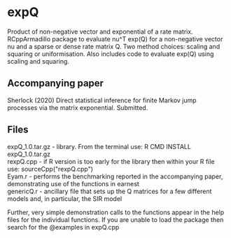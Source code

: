 # expQ
Product of non-negative vector and exponential of a rate matrix.
RCppArmadillo package to evaluate nu^T exp(Q) for a non-negative vector nu and a sparse or dense rate matrix Q.
Two method choices: scaling and squaring or uniformisation.
Also includes code to evaluate exp(Q) using scaling and squaring.
## Accompanying paper
Sherlock (2020) Direct statistical inference for finite Markov jump processes via the matrix exponential. Submitted.
## Files
expQ_1.0.tar.gz - library. From the terminal use: R CMD INSTALL expQ_1.0.tar.gz  
rexpQ.cpp - if R version is too early for the library then within your R file use: sourceCpp("rexpQ.cpp")  
Eyam.r - performs the benchmarking reported in the accompanying paper, demonstrating use of the functions in earnest  
genericQ.r - ancillary file that sets up the Q matrices for a few different models and, in particular, the SIR model  

Further, very simple demonstration calls to the functions appear in the help files for the individual functions. If you are unable to load the package then search for the @examples in expQ.cpp

